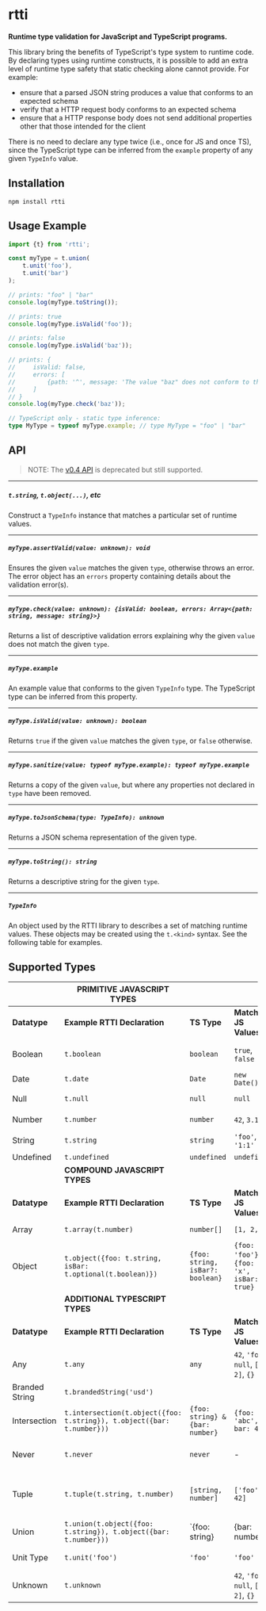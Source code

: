 # rtti

**Runtime type validation for JavaScript and TypeScript programs.**

This library bring the benefits of TypeScript's type system to runtime code. By declaring types using runtime constructs, it is possible to add an extra level of runtime type safety that static checking alone cannot provide. For example:
- ensure that a parsed JSON string produces a value that conforms to an expected schema
- verify that a HTTP request body conforms to an expected schema
- ensure that a HTTP response body does not send additional properties other that those intended for the client

There is no need to declare any type twice (i.e., once for JS and once TS), since the TypeScript type can be inferred from the `example` property of any given `TypeInfo` value.

## Installation

`npm install rtti`

## Usage Example

```ts
import {t} from 'rtti';

const myType = t.union(
    t.unit('foo'),
    t.unit('bar')
);

// prints: "foo" | "bar"
console.log(myType.toString());

// prints: true
console.log(myType.isValid('foo'));

// prints: false
console.log(myType.isValid('baz'));

// prints: {
//     isValid: false,
//     errors: [
//         {path: '^', message: 'The value "baz" does not conform to the union type'}
//     ]
// }
console.log(myType.check('baz'));

// TypeScript only - static type inference:
type MyType = typeof myType.example; // type MyType = "foo" | "bar"
```


## API

> NOTE: The [v0.4 API](https://github.com/yortus/rtti/tree/v0-api#api) is deprecated but still supported.
---
##### `t.string`, `t.object(...)`, etc
Construct a `TypeInfo` instance that matches a particular set of runtime values.
<br/>

---
##### `myType.assertValid(value: unknown): void`
Ensures the given `value` matches the given `type`, otherwise throws an error. The error object has an `errors`
property containing details about the validation error(s).
<br/>

---
##### `myType.check(value: unknown): {isValid: boolean, errors: Array<{path: string, message: string}>}`
Returns a list of descriptive validation errors explaining why the given `value` does not match the given `type`.
<br/>

---
##### `myType.example`
An example value that conforms to the given `TypeInfo` type. The TypeScript type can be inferred from this property.
<br/>

---
##### `myType.isValid(value: unknown): boolean`
Returns `true` if the given `value` matches the given `type`, or `false` otherwise.
<br/>

---
##### `myType.sanitize(value: typeof myType.example): typeof myType.example`
Returns a copy of the given `value`, but where any properties not declared in `type` have been removed.
<br/>

---
##### `myType.toJsonSchema(type: TypeInfo): unknown`
Returns a JSON schema representation of the given type.
<br/>

---
##### `myType.toString(): string`
Returns a descriptive string for the given `type`.
<br/>

---
##### `TypeInfo`
An object used by the RTTI library to describes a set of matching runtime values. These objects may be created using the `t.<kind>` syntax. See the following table for examples.
<br/>


## Supported Types


|                | PRIMITIVE JAVASCRIPT TYPES                                   |                                  |                                           |                                              |
| -------------- | ------------------------------------------------------------ | -------------------------------- | ----------------------------------------- | -------------------------------------------- |
| **Datatype**   | **Example RTTI Declaration**                                 | **TS Type**                      | **Matching JS Values**                    | **Non-Matching JS Values**                   |
| Boolean        | `t.boolean`                                                  | `boolean`                        | `true`, `false`                           | `0`, `''`, `'yes'`, `null`                   |
| Date           | `t.date`                                                     | `Date`                           | `new Date()`                              | `'2020-01-01'`                               |
| Null           | `t.null`                                                     | `null`                           | `null`                                    | `undefined`, `0`                             |
| Number         | `t.number`                                                   | `number`                         | `42`, `3.14`                              | `'three'`, `false`                           |
| String         | `t.string`                                                   | `string`                         | `'foo'`, `'1:1'`                          | `42`, `{foo: 1}`                             |
| Undefined      | `t.undefined`                                                | `undefined`                      | `undefined`                               | `null`, `0`                                  |
|                | **COMPOUND JAVASCRIPT TYPES**                                |                                  |                                           |                                              |
| **Datatype**   | **Example RTTI Declaration**                                 | **TS Type**                      | **Matching JS Values**                    | **Non-Matching JS Values**                   |
| Array          | `t.array(t.number)`                                          | `number[]`                       | `[1, 2, 3]`                               | `123`, `[1, 'a']`                            |
| Object         | `t.object({foo: t.string, isBar: t.optional(t.boolean)})`    | `{foo: string, isBar?: boolean}` | `{foo: 'foo'}`, `{foo: 'x', isBar: true}` | `{bar: 'bar'}`, `{foo: true}`                |
|                | **ADDITIONAL TYPESCRIPT TYPES**                              |                                  |                                           |                                              |
| **Datatype**   | **Example RTTI Declaration**                                 | **TS Type**                      | **Matching JS Values**                    | **Non-Matching JS Values**                   |
| Any            | `t.any`                                                      | `any`                            | `42`, `'foo'`, `null`, `[1, 2]`, `{}`     | -                                            |
| Branded String | `t.brandedString('usd')`                                     |                                  |                                           |                                              |
| Intersection   | `t.intersection(t.object({foo: t.string}), t.object({bar: t.number}))` | `{foo: string} & {bar: number}`  | `{foo: 'abc', bar: 42}`                   | `{bar: 42}`                                  |
| Never          | `t.never`                                                    | `never`                          | -                                         | `42`, `'foo'`, `null`, `[1, 2]`, `{}`        |
| Tuple          | `t.tuple(t.string, t.number)`                                | `[string, number]`               | `['foo', 42]`                             | `['foo']`, `['foo', 'bar']`, `['foo', 4, 2]` |
| Union          | `t.union(t.object({foo: t.string}), t.object({bar: t.number}))` | `{foo: string} | {bar: number}`  | `{foo: 'abc'}`, `{bar: 42}`               | `{baz: 0}`, `{foo: 42}`                      |
| Unit Type      | `t.unit('foo')`                                              | `'foo'`                          | `'foo'`                                   | `'bar'`, `'abc'`, `42`                       |
| Unknown        | `t.unknown`                                                  |                                  | `42`, `'foo'`, `null`, `[1, 2]`, `{}`     | -                                            |

